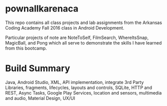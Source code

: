 # pownallkarenaca

This repo contains all class projects and lab assignments from the Arkansas Coding Academy Fall 2016 class in Android Development. 

Particular projects of note are NoteToSelf, FilmSearch, WhereItsSnap, MagicBall, and Pong which all serve to demonstrate the skills I have learned from this bootcamp. 


# Build Summary
Java, Android Studio, XML, API implementation, integrate 3rd Party Libraries, fragments, lifecycles, layouts and controls, SQLite, HTTP and REST, Async Tasks, Google Play Services, location and sensors, multimedia and audio, Material Design, UX/UI
